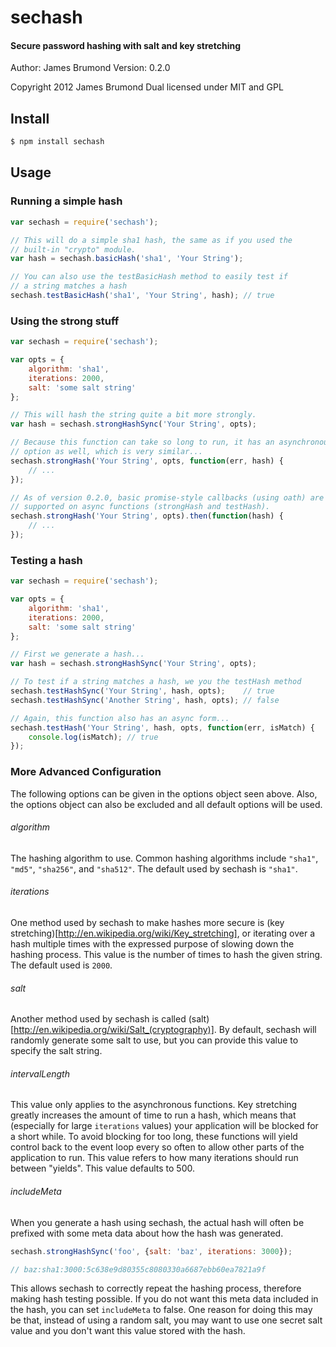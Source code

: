 # sechash

#### Secure password hashing with salt and key stretching

Author: James Brumond
Version: 0.2.0

Copyright 2012 James Brumond
Dual licensed under MIT and GPL

## Install

```bash
$ npm install sechash
```

## Usage

### Running a simple hash

```javascript
var sechash = require('sechash');

// This will do a simple sha1 hash, the same as if you used the
// built-in "crypto" module.
var hash = sechash.basicHash('sha1', 'Your String');

// You can also use the testBasicHash method to easily test if
// a string matches a hash
sechash.testBasicHash('sha1', 'Your String', hash); // true
```

### Using the strong stuff

```javascript
var sechash = require('sechash');

var opts = {
	algorithm: 'sha1',
	iterations: 2000,
	salt: 'some salt string'
};

// This will hash the string quite a bit more strongly.
var hash = sechash.strongHashSync('Your String', opts);

// Because this function can take so long to run, it has an asynchronous
// option as well, which is very similar...
sechash.strongHash('Your String', opts, function(err, hash) {
    // ...
});

// As of version 0.2.0, basic promise-style callbacks (using oath) are also
// supported on async functions (strongHash and testHash).
sechash.strongHash('Your String', opts).then(function(hash) {
	// ...
});
```

### Testing a hash

```javascript
var sechash = require('sechash');

var opts = {
	algorithm: 'sha1',
	iterations: 2000,
	salt: 'some salt string'
};

// First we generate a hash...
var hash = sechash.strongHashSync('Your String', opts);

// To test if a string matches a hash, we you the testHash method
sechash.testHashSync('Your String', hash, opts);    // true
sechash.testHashSync('Another String', hash, opts); // false

// Again, this function also has an async form...
sechash.testHash('Your String', hash, opts, function(err, isMatch) {
    console.log(isMatch); // true
});
```

### More Advanced Configuration

The following options can be given in the options object seen above. Also, the options object can also be excluded and all default options will be used.

###### algorithm

The hashing algorithm to use. Common hashing algorithms include `"sha1"`, `"md5"`, `"sha256"`, and `"sha512"`. The default used by sechash is `"sha1"`.

###### iterations

One method used by sechash to make hashes more secure is (key stretching)[http://en.wikipedia.org/wiki/Key_stretching], or iterating over a hash multiple times with the expressed purpose of slowing down the hashing process. This value is the number of times to hash the given string. The default used is `2000`.

###### salt

Another method used by sechash is called (salt)[http://en.wikipedia.org/wiki/Salt_(cryptography)]. By default, sechash will randomly generate some salt to use, but you can provide this value to specify the salt string.

###### intervalLength

This value only applies to the asynchronous functions. Key stretching greatly increases the amount of time to run a hash, which means that (especially for large `iterations` values) your application will be blocked for a short while. To avoid blocking for too long, these functions will yield control back to the event loop every so often to allow other parts of the application to run. This value refers to how many iterations should run between "yields". This value defaults to 500.

###### includeMeta

When you generate a hash using sechash, the actual hash will often be prefixed with some meta data about how the hash was generated.

```javascript
sechash.strongHashSync('foo', {salt: 'baz', iterations: 3000});

// baz:sha1:3000:5c638e9d80355c8080330a6687ebb60ea7821a9f
```

This allows sechash to correctly repeat the hashing process, therefore making hash testing possible. If you do not want this meta data included in the hash, you can set `includeMeta` to false. One reason for doing this may be that, instead of using a random salt, you may want to use one secret salt value and you don't want this value stored with the hash.


